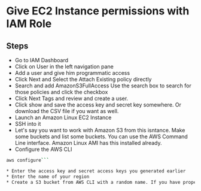 # Give EC2 Instance permissions with IAM Role

## Steps
* Go to IAM Dashboard
* Click on User in the left navigation pane
* Add a user and give him programmatic access
* Click Next and Select the Attach Existing policy directly
* Search and add AmazonS3FullAccess Use the search box to search for those policies and click the checkbox
* Click Next Tags and review and create a user. 
* Click show and save the access key and secret key somewhere. Or download the CSV file if you want as well.
* Launch an Amazon Linux EC2 Instance
* SSH into it
* Let's say you want to work with Amazon S3 from this isntance. Make some buckets and list some buckets. You can use the AWS Command Line interface. Amazon Linux AMI has this installed already.
* Configure the AWS CLI

```bash
aws configure```

* Enter the access key and secret access keys you generated earlier
* Enter the name of your region
* Create a S3 bucket from AWS CLI with a random name. If you have proper permissions you will be able to both create and list s3 buckets.
